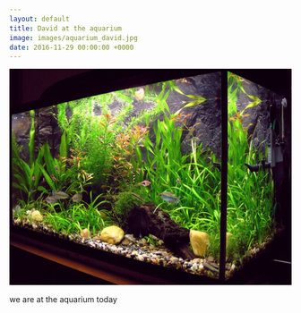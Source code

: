 ```yaml
---
layout: default
title: David at the aquarium
image: images/aquarium_david.jpg
date: 2016-11-29 00:00:00 +0000
---
```


![aquarium](../images/aquarium_david.jpg "Logo Title Text 1")

we are at the aquarium today
